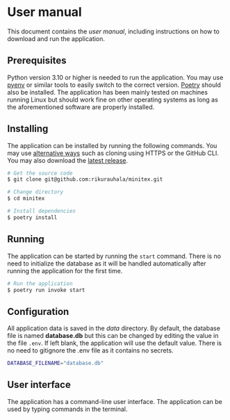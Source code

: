 # User manual

This document contains the *user manual*, including instructions on how to download and run the application.

## Prerequisites

Python version 3.10 or higher is needed to run the application. You may use [pyenv](https://github.com/pyenv/pyenv) or similar tools to easily switch to the correct version. [Poetry](https://python-poetry.org/) should also be installed. The application has been mainly tested on machines running Linux but should work fine on other operating systems as long as the aforementioned software are properly installed.

## Installing

The application can be installed by running the following commands. You may use [alternative ways](https://docs.github.com/en/repositories/creating-and-managing-repositories/cloning-a-repository#cloning-a-repository) such as cloning using HTTPS or the GitHub CLI. You may also download the [latest release](https://github.com/rikurauhala/minitex/releases).

```bash
# Get the source code
$ git clone git@github.com:rikurauhala/minitex.git

# Change directory
$ cd minitex

# Install dependencies
$ poetry install
```

## Running

The application can be started by running the `start` command. There is no need to initialize the database as it will be handled automatically after running the application for the first time.

```bash
# Run the application
$ poetry run invoke start
```

## Configuration

All application data is saved in the *data* directory. By default, the database file is named **database.db** but this can be changed by editing the value in the file `.env`. If left blank, the application will use the default value. There is no need to gitignore the .env file as it contains no secrets.

```bash
DATABASE_FILENAME="database.db"
```

## User interface

The application has a command-line user interface. The application can be used by typing commands in the terminal.

